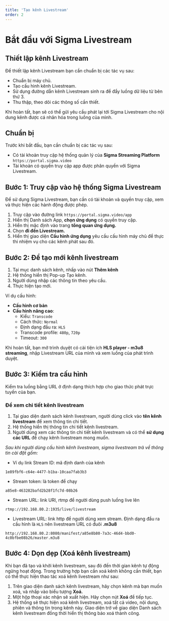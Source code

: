 ```yaml
---
title: 'Tạo kênh Livestream'
order: 2
---
```


# Bắt đầu với Sigma Livestream

## Thiết lập kênh Livestream

Để thiết lập kênh Livestream bạn cần chuẩn bị các tác vụ sau:
- Chuẩn bị máy chủ.
- Tạo cấu hình kênh Livestream.
- Sử dụng đường dẫn kênh Livestream sinh ra để đẩy luồng dữ liệu từ bên thứ 3.
- Thu thập, theo dõi các thông số cần thiết.

Khi hoàn tất, bạn sẽ có thể gửi yêu cầu phát lại tới Sigma Livestream cho nội dung kênh được cá nhân hóa trong luồng của mình.

## Chuẩn bị

Trước khi bắt đầu, bạn cần chuẩn bị các tác vụ sau:
- Có tài khoản truy cập hệ thống quản lý của **Sigma Streaming Platform** `https://portal.sigma.video`
- Tài khoản có quyền truy cập app được phân quyền với Sigma Livestream.

## Bước 1: Truy cập vào hệ thống Sigma Livestream

Để sử dụng Sigma Livestream, bạn cần có tài khoản và quyền truy cập, xem và thực hiện các hành động được phép.
1. Truy cập vào đường link `https://portal.sigma.video/app`
2. Hiển thị Danh sách App, **chọn ứng dụng** có quyền truy cập.
3. Hiển thị mặc định vào trang **tổng quan ứng dụng.**
4. Chọn **đi đến Livestream.**
5. Hiển thị giao diện **Cấu hình ứng dụng** yêu cầu cấu hình máy chủ để thực thi nhiệm vụ cho các kênh phát sau đó.

## Bước 2: Để tạo mới kênh livestream

1. Tại mục danh sách kênh, nhấp vào nút **Thêm kênh**
2. Hệ thống hiển thị Pop-up Tạo kênh.
3. Người dùng nhập các thông tin theo yêu cầu.
4. Thực hiện tạo mới.

Ví dụ cấu hình: 
- **Cấu hình cơ bản**
- **Cấu hình nâng cao**: 
    - Kiểu: `Transcode`
    - Cách thức: `Normal`
    - Định dạng đầu ra: `HLS`
    - Transcode profile: `480p`, `720p`
    - Timeout: `300`

Khi hoàn tất, bạn mở trình duyệt  có cài tiện ích **HLS player - m3u8 streaming**, nhập Livestream URL của mình và xem luồng của phát trình duyệt.

## Bước 3: Kiểm tra cấu hình

Kiểm tra luồng bằng URL ở định dạng thích hợp cho giao thức phát trực tuyến của bạn. 
### Để xem chi tiết kênh livestream

1. Tại giao diện danh sách kênh livestream, người dùng click vào **tên kênh livestream** để xem thông tin chi tiết.
2. Hệ thống hiển thị thông tin chi tiết kênh livestream.
3. Người dùng xem các thông tin chi tiết kênh livestream và có thể **sử dụng các URL** để chạy kênh livestream mong muốn.

*Sau khi người dùng cấu hình kênh livestream, sigma livestream trả về thông tin cài đặt gồm:*

- Ví dụ link Stream ID: mã định danh của kênh

```
1e89fbf6-c64e-4477-b1ba-10caa7fab3b3
```

- Stream token: là token để chạy

```
a85e8-463282bafd2b28f1fc7d-08b26
```
- Stream URL: link URI, rtmp để người dùng push luồng live lên

```
rtmp://192.168.80.2:1935/live/livestream
```
- Livestream URL: link http để người dùng xem stream. Định dạng đầu ra cấu hình là `HLS` nên livestream URL có đuôi **.m3u8**

```
http://192.168.80.2:8080/manifest/a85e8b80-7a3c-46d4-bbd0-4c0bfbe08b26/master.m3u8
```
## Bước 4: Dọn dẹp (Xoá kênh livestream)

Khi bạn đã tạo và khởi kênh livestream, sau đó đến thời gian kênh tự động ngừng hoạt động. Trong trường hợp bạn cần xoá kênh không cần thiết, bạn có thể thực hiện thao tác xoá kênh livestream như sau:

1. Trên giao diện danh sách kênh livestream, hãy chọn kênh mà bạn muốn xoá, và nhấp vào biểu tượng **Xoá.**
2. Một hộp thoại xác nhận sẽ xuất hiện. Hãy chọn nút **Xoá** để tiếp tục.
3. Hệ thống sẽ thực hiện xoá kênh livestream, xoá tất cả video, nội dung, phiên và thông tin trong kênh này. Giao diện trở về giao diện Danh sách kênh livestream đồng thời hiển thị thông báo xoá thành công.
